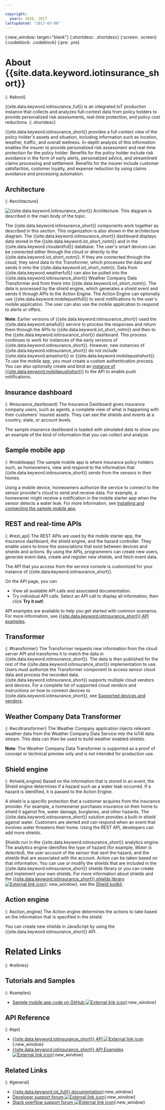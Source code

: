 ```yaml
---

copyright:
  years: 2016, 2017
lastupdated: "2017-03-08"
---
```


<!-- Common attributes used in the template are defined as follows: -->
{:new_window: target="blank"}
{:shortdesc: .shortdesc}
{:screen: .screen}
{:codeblock: .codeblock}
{:pre: .pre}

# About {{site.data.keyword.iotinsurance_short}}
{: #about}

{{site.data.keyword.iotinsurance_full}} is an integrated IoT production instance that collects and analyzes full-context data from policy holders to provide personalized risk assessments, real-time protection, and policy cost reductions.
{: shortdesc}

{{site.data.keyword.iotinsurance_short}} provides a full context view of the policy holder's assets and situation, including information such as location, weather, traffic, and overall wellness. In-depth analysis of this information enables the insurer to provide personalized risk assessment and real-time protection for the policy holder. Benefits for the policy holder include risk avoidance in the form of early alerts, personalized advice, and streamlined claims processing and settlement. Benefits for the insurer include customer satisfaction, customer loyalty, and expense reduction by using claims avoidance and processing automation.

## Architecture
{: #architecture}

![{{site.data.keyword.iotinsurance_short}} Architecture. This diagram is described in the main body of the topic.](images/IoT4I_architecture.svg "{{site.data.keyword.iotinsurance_short}} architecture")

The {{site.data.keyword.iotinsurance_short}} components work together as described in this section. This organization is also shown in the architecture diagram. The {{site.data.keyword.iotinsurance_short}} dashboard displays data stored in the {{site.data.keyword.iot_short_notm}} and in the {{site.data.keyword.cloudantfull}} database. The user's smart devices can be connected either through the cloud or directly to the {{site.data.keyword.iot_short_notm}}. If they are connected through the cloud, they send data to the Transformer, which processes the data and sends it onto the {{site.data.keyword.iot_short_notm}}. Data from {{site.data.keyword.weatherfull}} can also be pulled into the {{site.data.keyword.iotinsurance_short}} Weather Company Data Transformer and from there into {{site.data.keyword.iot_short_notm}}. The data is processed by the shield engine, which generates a shield event and sends it through APIs to the Action Engine. The Action Engine can optionally use {{site.data.keyword.mobilepushfull}} to send notifications to the user's mobile application. The user can also use the mobile application to respond to alerts or offers.

**Note**: Earlier versions of {{site.data.keyword.iotinsurance_short}} used the {{site.data.keyword.amafull}} service to process the responses and return them through the APIs to {{site.data.keyword.iot_short_notm}} and then to the {{site.data.keyword.iotinsurance_short}} dashboard. This process continues to work for  instances of the early versions of {{site.data.keyword.iotinsurance_short}}. However, new instances of {{site.data.keyword.iotinsurance_short}} do not include {{site.data.keyword.amashort}} or {{site.data.keyword.mobilepushshort}}. To use the mobile app, you must create a custom authentication process. You can also optionally create and bind an [instance of {{site.data.keyword.mobilepushshort}}](../mobilepush/index.html) to the API to enable push notifications.

## Insurance dashboard
{: #insurance_dashboard}
The Insurance Dashboard gives insurance company users, such as agents, a complete view of what is happening with their customers' insured assets. They can see the shields and events at a country, state, or account levels.

The sample insurance dashboard is loaded with simulated data to show you an example of the kind of information that you can collect and analyze.

## Sample mobile app
{: #mobileapp}
The sample mobile app is where insurance policy holders such, as homeowners, view and respond to the information that {{site.data.keyword.iotinsurance_short}} sends from the sensors in their homes.

Using a mobile device, homeowners authorize the service to connect to the sensor provider's cloud to send and receive data. For example, a homeowner might receive a notification in the mobile starter app when the sensor detects a water leak. For more information, see [Installing and connecting the sample mobile app](iotinsurance_mobile_app.html).

## REST and real-time APIs
{: #rest_api}
The REST APIs are used by the mobile starter app, the insurance dashboard, the shield engine, and the hazard controller. They  enable users to know the associations that exist between devices and shields and actions. By using the APIs, programmers can create new users, generate event data, create and register new shields, and fetch event data.

The API that you access from the service console is customized for your instance of  {{site.data.keyword.iotinsurance_short}}.

On the API page, you can  
  - View all available API calls and associated documentation.
  - Try individual API calls.  Select an API call to display all information, then click **Try it out!**.

API examples are available to help you get started with common scenarios. For more information, see [{{site.data.keyword.iotinsurance_short}} API examples](https://github.com/IBM-Bluemix/iot4i-api-examples-nodejs).


## Transformer
{: #transformer}
The Transformer requests new information from the cloud server API and transforms it to match the data in {{site.data.keyword.iotinsurance_short}}. The data is then published for the rest of the {{site.data.keyword.iotinsurance_short}} implementation to use. Users must authorize the Transformer component to access sensor cloud data and process the recorded data. {{site.data.keyword.iotinsurance_short}} supports multiple cloud vendors and devices. For a complete list of supported cloud vendors and instructions on how to connect devices to {{site.data.keyword.iotinsurance_short}}, see [Supported devices and vendors](iotinsurance_supporteddevices.html).

## Weather Company Data Transformer
{: #wcdtransformer}
The Weather Company application injects relevant  weather data from the Weather Company Data Service into the IoT4I data stream. This data can  then be used to build weather enabled shields.

**Note**: The Weather Company Data Transformer is supported as a proof of concept or technical preview only and is not intended for production use.

## Shield engine
{: #shield_engine}
Based on the information that is stored in an event, the Shield engine determines if a hazard such as a water leak occurred. If a hazard is identified, it is passed to the Action Engine.

A shield is a specific protection that a customer acquires from the insurance provider. For example, a homeowner purchases insurance on their home to shield it against fire, water damage, burglaries, and other hazards. The {{site.data.keyword.iotinsurance_short}} solution provides a built-in shield against water. Customers are alerted and can respond when an event that involves water threatens their home. Using the REST API, developers can add more shields.  

Shields run in the {{site.data.keyword.iotinsurance_short}} analytics engine. The analytics engine identifies the type of hazard (for example, *Water is detected*), the user account of the sensor that sent the hazard, and the shields that are associated with the account. Action can be taken based on that information. You can use or modify the shields that are included in the {{site.data.keyword.iotinsurance_short}} shields library or you can create and implement your own shields. For more information about shields and the [{{site.data.keyword.iotinsurance_short}} shields library ![External link icon](../../icons/launch-glyph.svg)](https://github.com/ibm-watson-iot/ioti-shields){: new_window}, see the [Shield toolkit](iotinsurance_shield_toolkit.html).

## Action engine
{: #action_engine}
The Action engine determines the actions to take based on the information that is specified in the shield.

You can create new shields in JavaScript by using the {{site.data.keyword.iotinsurance_short}} API.



# Related Links
{: #rellinks}

## Tutorials and Samples
{: #samples}
* [Sample mobile app code on GitHub ![External link icon](../../icons/launch-glyph.svg)](https://github.com/ibm-watson-iot/ioti-mobile){:new_window}

## API Reference
{: #api}
* [{{site.data.keyword.iotinsurance_short}} API ![External link icon](../../icons/launch-glyph.svg)](https://iot4i-api-docs.mybluemix.net/){:new_window}
* [{{site.data.keyword.iotinsurance_short}} API Examples ![External link icon](../../icons/launch-glyph.svg)](https://github.com/IBM-Bluemix/iot4i-api-examples-nodejs/#iot-for-insurance-api-examples){:new_window}

## Related Links
{: #general}
* [{{site.data.keyword.iot_full}} documentation](https://console.ng.bluemix.net/docs/services/IoT/index.html){:new_window}
* [Developer support forum ![External link icon](../../icons/launch-glyph.svg)](https://developer.ibm.com/answers/search.html?f=&type=question&redirect=search%2Fsearch&sort=relevance&q=%2B[iot]%20%2B[bluemix]){:new_window}
* [Stack overflow support forum ![External link icon](../../icons/launch-glyph.svg)](http://stackoverflow.com/questions/tagged/ibm-bluemix){:new_window}
